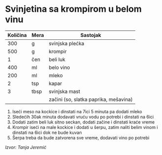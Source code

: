 # Svinjetina sa krompirom u belom vinu

| Količina | Mera |               Sastojak                |
| -------- | ---- | ------------------------------------- |
| 300      | g    | svinjska plećka                       |
| 500      | g    | krompir                               |
| 1        | čen  | beli luk                              |
| 400      | ml   | belo vino                             |
| 200      | ml   | mleko                                 |
| 2        | tsp  | kapar                                 |
| 3        | tbsp | svinjska mast                         |
|          |      | začini (so, slatka paprika, mešavina) |


1. Iseći meso na kockice i dinstati na 7ici 5 minuta pa dodati mleko
1. Sledećih 30ak minuta dodavati vruću vodu po potrebi i dinstati na 6ici
1. Dodati zatim beli luk sitno seckan, dodati začine i dinstati kraće vreme
1. Krompir iseći na male kockice i dodati u šerpu, zatim naliti belim vinom i dinstati na 6ici dok ne bude kuvan
1. Šerpa treba da bude zatvorena sve vreme, dodavati vino po potrebi

_Izvor: Tanja Jeremić_